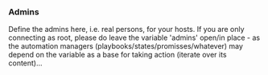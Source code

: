 ### Admins ###

<!-- -meta- basic -->
Define the admins here, i.e. real persons, for your hosts. If you
are only connecting as root, please do leave the variable 'admins'
open/in place - as the automation managers
(playbooks/states/promisses/whatever) may depend on the variable
as a base for taking action (iterate over its content)...

